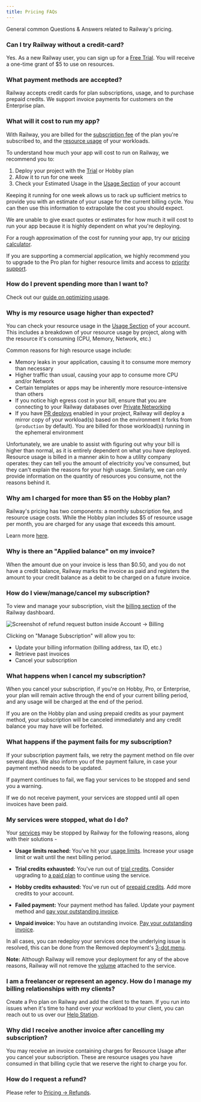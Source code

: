 ```yaml
---
title: Pricing FAQs
---
```


General common Questions & Answers related to Railway's pricing.

### Can I try Railway without a credit-card?

Yes. As a new Railway user, you can sign up for a [Free Trial](/reference/pricing/free-trial). You will receive a one-time grant of $5 to use on resources.

### What payment methods are accepted?

Railway accepts credit cards for plan subscriptions, usage, and to purchase prepaid credits. We support invoice payments for customers on the Enterprise plan.

### What will it cost to run my app?

With Railway, you are billed for the [subscription fee](/reference/pricing/plans#plan-subscription-pricing) of the plan you're subscribed to, and the [resource usage](/reference/pricing/plans#resource-usage-pricing) of your workloads.

To understand how much your app will cost to run on Railway, we recommend you to:

1. Deploy your project with the [Trial](/reference/pricing/free-trial) or Hobby plan
2. Allow it to run for one week
3. Check your Estimated Usage in the [Usage Section](https://railway.app/account/usage) of your account

Keeping it running for one week allows us to rack up sufficient metrics to provide you with an estimate of your usage for the current billing cycle. You can then use this information to extrapolate the cost you should expect.

We are unable to give exact quotes or estimates for how much it will cost to run your app because it is highly dependent on what you're deploying.

For a rough approximation of the cost for running your app, try our [pricing calculator](https://railway.app/pricing#usage-estimation).

If you are supporting a commercial application, we highly recommend you to upgrade to the Pro plan for higher resource limits and access to [priority support](/reference/support#priority-threads).

### How do I prevent spending more than I want to?

Check out our [guide on optimizing usage](/guides/optimize-usage).

### Why is my resource usage higher than expected?

You can check your resource usage in the [Usage Section](https://railway.app/account/usage) of your account. This includes a breakdown of your resource usage by project, along with the resource it's consuming (CPU, Memory, Network, etc.)

Common reasons for high resource usage include:

- Memory leaks in your application, causing it to consume more memory than necessary
- Higher traffic than usual, causing your app to consume more CPU and/or Network
- Certain templates or apps may be inherently more resource-intensive than others
- If you notice high egress cost in your bill, ensure that you are connecting to your Railway databases over [Private Networking](/guides/private-networking)
- If you have [PR deploys](/develop/environments#ephemeral-environments) enabled in your project, Railway will deploy a mirror copy of your workload(s) based on the environment it forks from (`production` by default). You are billed for those workload(s) running in the ephemeral environment

Unfortunately, we are unable to assist with figuring out why your bill is higher than normal, as it is entirely dependent on what you have deployed. Resource usage is billed in a manner akin to how a utility company operates: they can tell you the amount of electricity you've consumed, but they can't explain the reasons for your high usage. Similarly, we can only provide information on the quantity of resources you consume, not the reasons behind it.

### Why am I charged for more than $5 on the Hobby plan?

Railway's pricing has two components: a monthly subscription fee, and resource usage costs. While the Hobby plan includes $5 of resource usage per month, you are charged for any usage that exceeds this amount.

Learn more [here](/reference/pricing/plans#included-usage).

### Why is there an "Applied balance" on my invoice?
When the amount due on your invoice is less than $0.50, and you do not have a credit balance, Railway marks the invoice as paid and registers the amount to your credit balance as a debit to be charged on a future invoice.


### How do I view/manage/cancel my subscription?

To view and manage your subscription, visit the [billing section](https://railway.app/account/billing) of the Railway dashboard.

<Image
src="https://res.cloudinary.com/railway/image/upload/v1715777336/docs/manage-subscription_ssyxhg.png"
alt="Screenshot of refund request button inside Account -> Billing"
layout="intrinsic"
width={565} height={508} quality={100} />

Clicking on "Manage Subscription" will allow you to:

- Update your billing information (billing address, tax ID, etc.)
- Retrieve past invoices
- Cancel your subscription

### What happens when I cancel my subscription?

When you cancel your subscription, if you're on Hobby, Pro, or Enterprise, your plan will remain active through the end of your current billing period, and any usage will be charged at the end of the period.

If you are on the Hobby plan and using prepaid credits as your payment method, your subscription will be canceled immediately and any credit balance you may have will be forfeited.

### What happens if the payment fails for my subscription?

If your subscription payment fails, we retry the payment method on file over several days. We also inform you of the payment failure, in case your payment method needs to be updated.

If payment continues to fail, we flag your services to be stopped and send you a warning.

If we do not receive payment, your services are stopped until all open invoices have been paid.

### My services were stopped, what do I do?

Your [services](/overview/the-basics#services) may be stopped by Railway for the following reasons, along with their solutions -

- **Usage limits reached:** You've hit your [usage limits](/reference/usage-limits). Increase your usage limit or wait until the next billing period.

- **Trial credits exhausted:** You've run out of [trial credits](/reference/pricing/free-trial#how-does-the-trial-work). Consider upgrading to [a paid plan](/reference/pricing/plans#plans) to continue using the service.

- **Hobby credits exhausted:** You've run out of [prepaid credits](/reference/pricing/plans#credits). Add more credits to your account.

- **Failed payment:** Your payment method has failed. Update your payment method and [pay your outstanding invoice](https://railway.app/account/billing).

- **Unpaid invoice:** You have an outstanding invoice. [Pay your outstanding invoice](https://railway.app/account/billing).

In all cases, you can redeploy your services once the underlying issue is resolved, this can be done from the Removed deployment's [3-dot menu](/reference/deployments#deployment-menu).

**Note:** Although Railway will remove your deployment for any of the above reasons, Railway will not remove the [volume](/overview/the-basics#volumes) attached to the service.

### I am a freelancer or represent an agency. How do I manage my billing relationships with my clients?

Create a Pro plan on Railway and add the client to the team. If you run into issues when it's time to hand over your workload to your client, you can reach out to us over our [Help Station](https://help.railway.app).

### Why did I receive another invoice after cancelling my subscription?

You may receive an invoice containing charges for Resource Usage after you cancel your subscription. These are resource usages you have consumed in that billing cycle that we reserve the right to charge you for.

### How do I request a refund?

Please refer to [Pricing -> Refunds](/reference/pricing/refunds).
